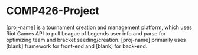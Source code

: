 # COMP426-Project
[proj-name] is a tournament creation and management platform, which uses Riot Games API to pull League of Legends user info and parse for optimizing team and bracket seeding/creation. [proj-name] primarily uses [blank] framework for front-end and [blank] for back-end.
